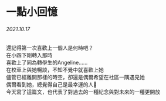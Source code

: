 # 一點小回憶  
###### 2021.10.17
還記得第一次喜歡上一個人是何時吧？  
在小四下剛轉入那時  
喜歡上了同為轉學生的Angeline......  
在校車上與她暢談，不知不覺中就喜歡上她    
儘管已經離開那樣的時空，卻還是偶爾希望在社區一隅遇見她  
偶爾看到她，總覺得自己是最幸運的人🙂  
今天寫了這篇文，也代表了對過去的一種紀念與對未來的一種更開放
